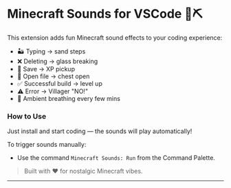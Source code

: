 # Minecraft Sounds for VSCode 🎵⛏️

This extension adds fun Minecraft sound effects to your coding experience:

- 🏜️ Typing → sand steps
- ❌ Deleting → glass breaking
- 💾 Save → XP pickup
- 📂 Open file → chest open
- ✅ Successful build → level up
- ⚠️ Error → Villager "NO!"
- 💨 Ambient breathing every few mins

### How to Use
Just install and start coding — the sounds will play automatically!  

To trigger sounds manually:
- Use the command `Minecraft Sounds: Run` from the Command Palette.

> Built with ❤️ for nostalgic Minecraft vibes.

---

